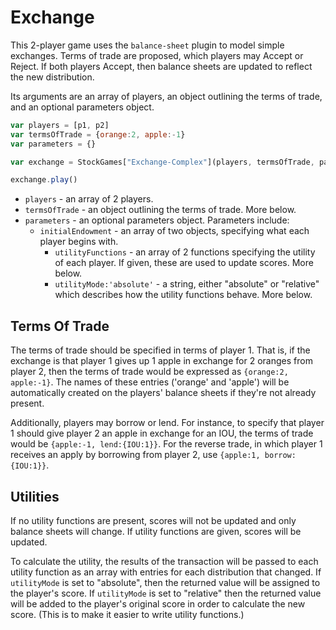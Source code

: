 # Exchange

This 2-player game uses the `balance-sheet` plugin to model simple exchanges. Terms of trade are proposed, which players may Accept or Reject. If both players Accept, then balance sheets are updated to reflect the new distribution.

Its arguments are an array of players, an object outlining the terms of trade, and an optional parameters object.

```js
var players = [p1, p2]
var termsOfTrade = {orange:2, apple:-1}
var parameters = {}

var exchange = StockGames["Exchange-Complex"](players, termsOfTrade, parameters)

exchange.play()
```

* `players` - an array of 2 players.
* `termsOfTrade` - an object outlining the terms of trade. More below.
* `parameters` - an optional parameters object. Parameters include:
  * `initialEndowment` - an array of two objects, specifying what each player begins with.
	* `utilityFunctions` - an array of 2 functions specifying the utility of each player. If given, these are used to update scores. More below.
	* `utilityMode:'absolute'` - a string, either "absolute" or "relative" which describes how the utility functions behave. More below.

## Terms Of Trade

The terms of trade should be specified in terms of player 1. That is, if the exchange is that player 1 gives up 1 apple in exchange for 2 oranges from player 2, then the terms of trade would be expressed as `{orange:2, apple:-1}`. The names of these entries ('orange' and 'apple') will be automatically created on the players' balance sheets if they're not already present.

Additionally, players may borrow or lend. For instance, to specify that player 1 should give player 2 an apple in exchange for an IOU, the terms of trade would be `{apple:-1, lend:{IOU:1}}`. For the reverse trade, in which player 1 receives an apply by borrowing from player 2, use `{apple:1, borrow:{IOU:1}}`.

## Utilities

If no utility functions are present, scores will not be updated and only balance sheets will change. If utility functions are given, scores will be updated.

To calculate the utility, the results of the transaction will be passed to each utility function as an array with entries for each distribution that changed. If `utilityMode` is set to "absolute", then the returned value will be assigned to the player's score. If `utilityMode` is set to "relative" then the returned value will be added to the player's original score in order to calculate the new score. (This is to make it easier to write utility functions.)
